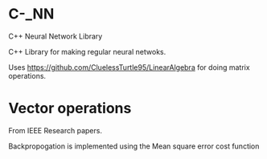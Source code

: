 # C-_NN
C++ Neural Network Library


C++ Library for making regular neural netwoks.

Uses https://github.com/CluelessTurtle95/LinearAlgebra for doing matrix operations.

# Vector operations 
From IEEE Research papers.

Backpropogation is implemented using the Mean square error cost function
